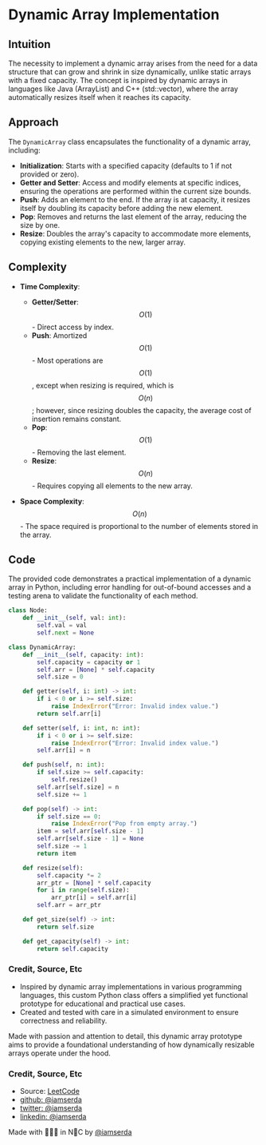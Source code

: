 # Dynamic Array Implementation

## Intuition
The necessity to implement a dynamic array arises from the need for a data structure that can grow and shrink in size dynamically, unlike static arrays with a fixed capacity. The concept is inspired by dynamic arrays in languages like Java (ArrayList) and C++ (std::vector), where the array automatically resizes itself when it reaches its capacity.

## Approach
The `DynamicArray` class encapsulates the functionality of a dynamic array, including:
- **Initialization**: Starts with a specified capacity (defaults to 1 if not provided or zero).
- **Getter and Setter**: Access and modify elements at specific indices, ensuring the operations are performed within the current size bounds.
- **Push**: Adds an element to the end. If the array is at capacity, it resizes itself by doubling its capacity before adding the new element.
- **Pop**: Removes and returns the last element of the array, reducing the size by one.
- **Resize**: Doubles the array's capacity to accommodate more elements, copying existing elements to the new, larger array.

## Complexity
- **Time Complexity**:
  - **Getter/Setter**: $$O(1)$$ - Direct access by index.
  - **Push**: Amortized $$O(1)$$ - Most operations are $$O(1)$$, except when resizing is required, which is $$O(n)$$; however, since resizing doubles the capacity, the average cost of insertion remains constant.
  - **Pop**: $$O(1)$$ - Removing the last element.
  - **Resize**: $$O(n)$$ - Requires copying all elements to the new array.

- **Space Complexity**: $$O(n)$$ - The space required is proportional to the number of elements stored in the array.

## Code
The provided code demonstrates a practical implementation of a dynamic array in Python, including error handling for out-of-bound accesses and a testing arena to validate the functionality of each method.

```python
class Node:
    def __init__(self, val: int):
        self.val = val
        self.next = None

class DynamicArray:
    def __init__(self, capacity: int):
        self.capacity = capacity or 1
        self.arr = [None] * self.capacity
        self.size = 0

    def getter(self, i: int) -> int:
        if i < 0 or i >= self.size:
            raise IndexError("Error: Invalid index value.")
        return self.arr[i]

    def setter(self, i: int, n: int):
        if i < 0 or i >= self.size:
            raise IndexError("Error: Invalid index value.")
        self.arr[i] = n

    def push(self, n: int):
        if self.size >= self.capacity:
            self.resize()
        self.arr[self.size] = n
        self.size += 1

    def pop(self) -> int:
        if self.size == 0:
            raise IndexError("Pop from empty array.")
        item = self.arr[self.size - 1]
        self.arr[self.size - 1] = None
        self.size -= 1
        return item

    def resize(self):
        self.capacity *= 2
        arr_ptr = [None] * self.capacity
        for i in range(self.size):
            arr_ptr[i] = self.arr[i]
        self.arr = arr_ptr

    def get_size(self) -> int:
        return self.size

    def get_capacity(self) -> int:
        return self.capacity
```

### Credit, Source, Etc
- Inspired by dynamic array implementations in various programming languages, this custom Python class offers a simplified yet functional prototype for educational and practical use cases.
- Created and tested with care in a simulated environment to ensure correctness and reliability.

Made with passion and attention to detail, this dynamic array prototype aims to provide a foundational understanding of how dynamically resizable arrays operate under the hood.

### Credit, Source, Etc

- Source: [LeetCode](https://leetcode.com/problems/merge-sorted-array/description/)
- [github:  @iamserda](https://github.com/iamserda)
- [twitter: @iamserda](https://twitter.com/iamserda)
- [linkedin:    @iamserda](https://linkedin.com/in/iamserda)

Made with 🤍🫶🏿 in N🗽C by [@iamserda](https://www.twitter.com/iamserda)

